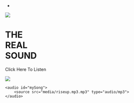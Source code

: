 - <html>
<head>
    <title>Music Website - MJC </title>
    <link rel="stylesheet" href="style.css"
</head>  
<body>
    <div class="container">
         <div class="navbar"></div>
         <img src="media/logo.png" class="Logo">
         <text font-face="MJC" size="7"></text>
        </div>
        <div class="content">
           <div class="left-col">
               <h1>THE<br>REAL<br>SOUND</h1>
           </div>
           <div class="right-col">
               <p>Click Here To Listen</p>
               <img src="media/play.png" id="icon">        
            </div>
    </div>

    <audio id="mySong">
        <source src="media/riseup.mp3.mp3" type="audio/mp3">
    </audio>

<script>
        
    var mySong = document.getElementById("mySong");
    var icon = document.getElementById("icon");

    icon.onclick = function(){
        if(mySong.paused){
            mySong.play();
            icon.src = "media/pause.png"
        }else{
            mySong.pause();
            icon.src = "media/play.png"
        }

    }    
    
</script>

</body>  
</html>
